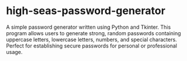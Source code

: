 # high-seas-password-generator
A simple password generator written using Python and Tkinter. This program allows users to generate strong, random passwords containing uppercase letters, lowercase letters, numbers, and special characters. Perfect for establishing secure passwords for personal or professional usage.
